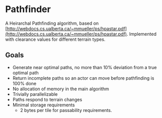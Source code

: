 Pathfinder
=================

A Heirarchal Pathfinding algorithm, based on [http://webdocs.cs.ualberta.ca/~mmueller/ps/hpastar.pdf](http://webdocs.cs.ualberta.ca/~mmueller/ps/hpastar.pdf).
Implemented with clearance values for different terrain types.


Goals
----------------

* Generate near optimal paths, no more than 10% deviation from a true optimal path
* Return incomplete paths so an actor can move before pathfinding is 100% done
* No allocation of memory in the main algorithm
* Trivially parallelizable
* Paths respond to terrain changes
* Minimal storage requirements 
	* 2 bytes per tile for passability requirements.
